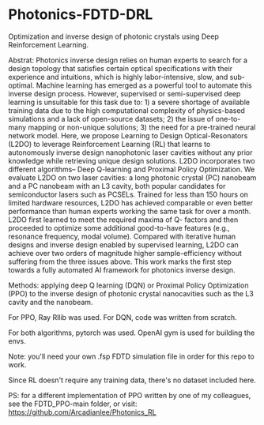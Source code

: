 # Photonics-FDTD-DRL
Optimization and inverse design of photonic crystals using Deep Reinforcement Learning.

Abstrat:
Photonics inverse design relies on human experts to search for a design topology
that satisfies certain optical specifications with their experience and intuitions,
which is highly labor-intensive, slow, and sub-optimal. Machine learning has
emerged as a powerful tool to automate this inverse design process. However,
supervised or semi-supervised deep learning is unsuitable for this task due to: 1) a
severe shortage of available training data due to the high computational complexity
of physics-based simulations and a lack of open-source datasets; 2) the issue
of one-to-many mapping or non-unique solutions; 3) the need for a pre-trained
neural network model. Here, we propose Learning to Design Optical-Resonators
(L2DO) to leverage Reinforcement Learning (RL) that learns to autonomously
inverse design nanophotonic laser cavities without any prior knowledge while
retrieving unique design solutions. L2DO incorporates two different algorithms–
Deep Q-learning and Proximal Policy Optimization. We evaluate L2DO on two
laser cavities: a long photonic crystal (PC) nanobeam and a PC nanobeam with
an L3 cavity, both popular candidates for semiconductor lasers such as PCSELs.
Trained for less than 150 hours on limited hardware resources, L2DO has achieved
comparable or even better performance than human experts working the same
task for over a month. L2DO first learned to meet the required maxima of Q-
factors and then proceeded to optimize some additional good-to-have features (e.g.,
resonance frequency, modal volume). Compared with iterative human designs and
inverse design enabled by supervised learning, L2DO can achieve over two orders
of magnitude higher sample-efficiency without suffering from the three issues
above. This work marks the first step towards a fully automated AI framework for
photonics inverse design.

Methods:
applying deep Q learning (DQN) or Proximal Policy Optimization (PPO) to the inverse design of photonic crystal nanocavities such as the L3 cavity and the nanobeam. 

For PPO, Ray Rllib was used. For DQN, code was written from scratch.

For both algorithms, pytorch was used. OpenAI gym is used for building the envs.

Note: you'll need your own .fsp FDTD simulation file in order for this repo to work. 

Since RL doesn't require any training data, there's no dataset included here. 

PS: for a different implementation of PPO written by one of my colleagues, see the FDTD_PPO-main folder, or visit: https://github.com/Arcadianlee/Photonics_RL

